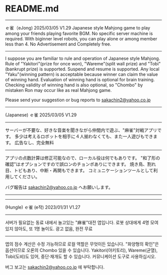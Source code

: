 ﻿# README.md 
*************************************************************************
ｅ雀（eJong)           2025/03/05  V1.29
Japanese style Mahjong game to play among your friends playing favorite BGM.
No specific server machine is required.
With biginner level robots, you can play alone or among member less than 4.
No Advertisement and Completely free.
*****
I suppose you are familiar to rule and operation of Japanese style Mahjong.
Rule of "Yakitori"(prize for once won), "Wareme"(split wall prize)  and "Tobi"(bankrupt prize) is supported.
Suspend and resume is supported.
Any local "Yaku"(winning pattern) is acceptable
 because winner can claim the value of winning hand.
Evaluation of winning hand is optional for brain training.
Checking validity of winning hand is also optional,
so "Chombo" by mistaken Ron may occur like as real Mahjong game.

Please send your suggestion or bug reports to sakachin2@yahoo.co.jp

*************************************************************************
(Japanese)
ｅ雀                  2025/03/05  V1.29
***** 
サーバーが不要な、好きな音楽を聞きながら仲間内で遊ぶ、"麻雀"対戦アプリです。
多少は考えるロボットを相手に４人揃わなくても、また一人遊びもできます。
広告なし、完全無料
*****
アプリの点数計算は修正可能なので、ローカル役は何でもありです。
"和了形の確認"はオプションですので誤ロンのチョンボありにできます。
焼き鳥、割れ目、トビもあり、中断・再開もできます。
コミュニケーションツールとして利用してください。

バグ報告は sakachin2@yahoo.co.jp へお願いします。

*************************************************************************
*****
(Hungle)
ｅ雀 (e작)            2023/01/31  V1.27
*****
서버가 필요없는 동료 내에서 놀고있는 "麻雀"대전 앱입니다.
로봇 상대에게 4명 모여 있지 않아도, 또 1명 놀이도. 광고 없음, 완전 무료
*****
앱의 점수 계산은 수정 가능하므로 로컬 역할은 무엇이든 있습니다.
"화양형의 확인"은 옵션이므로 오론의 Chombo 있을 수 있습니다.
Yakitori(야키토리), Wareme(균열), Tobi(도비)도 있어, 중단·재개도 할 수 있습니다.
커뮤니케이션 도구로 사용하십시오.

버그 보고는 sakachin2@yahoo.co.jp 에 부탁합니다.